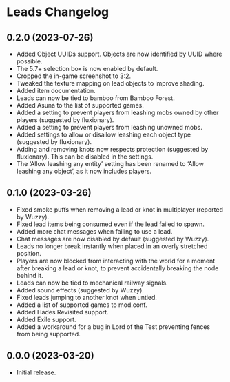 Leads Changelog
===============

0.2.0 (2023-07-26)
------------------

- Added Object UUIDs support. Objects are now identified by UUID where possible.
- The 5.7+ selection box is now enabled by default.
- Cropped the in-game screenshot to 3:2.
- Tweaked the texture mapping on lead objects to improve shading.
- Added item documentation.
- Leads can now be tied to bamboo from Bamboo Forest.
- Added Asuna to the list of supported games.
- Added a setting to prevent players from leashing mobs owned by other players (suggested by fluxionary).
- Added a setting to prevent players from leashing unowned mobs.
- Added settings to allow or disallow leashing each object type (suggested by fluxionary).
- Adding and removing knots now respects protection (suggested by fluxionary). This can be disabled in the settings.
- The ‘Allow leashing any entity’ setting has been renamed to ‘Allow leashing any object’, as it now includes players.


0.1.0 (2023-03-26)
------------------

- Fixed smoke puffs when removing a lead or knot in multiplayer (reported by Wuzzy).
- Fixed lead items being consumed even if the lead failed to spawn.
- Added more chat messages when failing to use a lead.
- Chat messages are now disabled by default (suggested by Wuzzy).
- Leads no longer break instantly when placed in an overly stretched position.
- Players are now blocked from interacting with the world for a moment after breaking a lead or knot, to prevent accidentally breaking the node behind it.
- Leads can now be tied to mechanical railway signals.
- Added sound effects (suggested by Wuzzy).
- Fixed leads jumping to another knot when untied.
- Added a list of supported games to mod.conf.
- Added Hades Revisited support.
- Added Exile support.
- Added a workaround for a bug in Lord of the Test preventing fences from being supported.


0.0.0 (2023-03-20)
------------------

- Initial release.

